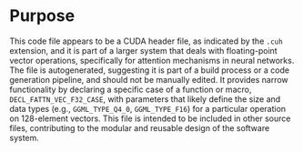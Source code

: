 # Purpose
This code file appears to be a CUDA header file, as indicated by the `.cuh` extension, and it is part of a larger system that deals with floating-point vector operations, specifically for attention mechanisms in neural networks. The file is autogenerated, suggesting it is part of a build process or a code generation pipeline, and should not be manually edited. It provides narrow functionality by declaring a specific case of a function or macro, `DECL_FATTN_VEC_F32_CASE`, with parameters that likely define the size and data types (e.g., `GGML_TYPE_Q4_0`, `GGML_TYPE_F16`) for a particular operation on 128-element vectors. This file is intended to be included in other source files, contributing to the modular and reusable design of the software system.
